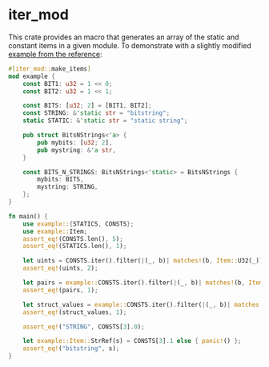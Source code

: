 # iter_mod

This crate provides an macro that generates an array of the static and constant items in a given module. To demonstrate with a slightly modified [example from the reference](https://doc.rust-lang.org/reference/items/constant-items.html):

```rust
#[iter_mod::make_items]
mod example {
    const BIT1: u32 = 1 << 0;
    const BIT2: u32 = 1 << 1;

    const BITS: [u32; 2] = [BIT1, BIT2];
    const STRING: &'static str = "bitstring";
    static STATIC: &'static str = "static string";

    pub struct BitsNStrings<'a> {
        pub mybits: [u32; 2],
        pub mystring: &'a str,
    }

    const BITS_N_STRINGS: BitsNStrings<'static> = BitsNStrings {
        mybits: BITS,
        mystring: STRING,
    };
}

fn main() {
    use example::{STATICS, CONSTS};
    use example::Item;
    assert_eq!(CONSTS.len(), 5);
    assert_eq!(STATICS.len(), 1);

    let uints = CONSTS.iter().filter(|(_, b)| matches!(b, Item::U32(_))).count();
    assert_eq!(uints, 2);

    let pairs = example::CONSTS.iter().filter(|(_, b)| matches!(b, Item::U32_2(_))).count();
    assert_eq!(pairs, 1);

    let struct_values = example::CONSTS.iter().filter(|(_, b)| matches!(b, Item::BitsNStrings(_))).count();
    assert_eq!(struct_values, 1);

    assert_eq!("STRING", CONSTS[3].0);

    let example::Item::StrRef(s) = CONSTS[3].1 else { panic!() };
    assert_eq!("bitstring", s);
}
```
